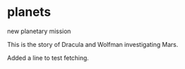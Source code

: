 # planets
 new planetary mission

This is the story of Dracula and Wolfman investigating Mars.

Added a line to test fetching.
